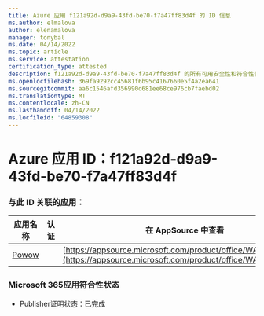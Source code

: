 ```yaml
---
title: Azure 应用 f121a92d-d9a9-43fd-be70-f7a47ff83d4f 的 ID 信息
ms.author: elmalova
author: elenamalova
manager: tonybal
ms.date: 04/14/2022
ms.topic: article
ms.service: attestation
certification_type: attested
description: f121a92d-d9a9-43fd-be70-f7a47ff83d4f 的所有可用安全性和符合性信息。
ms.openlocfilehash: 369fa9292cc45681f6b95c4167660e5f4a2ea641
ms.sourcegitcommit: aa6c1546afd356990d681ee68ce976cb7faebd02
ms.translationtype: MT
ms.contentlocale: zh-CN
ms.lasthandoff: 04/14/2022
ms.locfileid: "64859308"
---
```

# <a name="azure-app-id-f121a92d-d9a9-43fd-be70-f7a47ff83d4f"></a>Azure 应用 ID：f121a92d-d9a9-43fd-be70-f7a47ff83d4f


### <a name="apps-associated-with-this-id"></a>与此 ID 关联的应用：
| **应用名称** | **认证** | **在 AppSource 中查看** |
|--------------|---------------|-----------------------|
| [Powow](../forward/WA200002952.md) |  | [https://appsource.microsoft.com/product/office/WA200002952](https://appsource.microsoft.com/product/office/WA200002952) |

### <a name="microsoft-365-app-compliance-status"></a>Microsoft 365应用符合性状态
- Publisher证明状态：已完成
